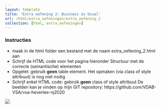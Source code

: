 ```yaml
---
layout: template
title: 'Extra oefening 2: Business as Usual'
url: /html/extra_oefeningen/extra_oefening_2
collection: [html, extra_oefeningen]
---
```

<div class="highlight">
    <h3>Instructies</h3>
    <ul>
        <li>maak in de html folder een bestand met de naam extra_oefening_2.html aan</li>
        <li>Schrijf de HTML code voor het pagina hieronder
Structuur met de correcte (semantische) elementen</li>
        <li>Opgelet: gebruik <strong>geen</strong> table element. Het opmaken (via class of style attribuut) is nog niet nodig</li>
        <li>Schrijf enkel HTML code: gebruik <strong>geen</strong> class of style attribuut
De beelden kan je vinden op mijn GIT repository: https://github.com/VDAB-VSA/vsa-heverlee-nj2020</li>
    </ul>
</div>


<img class="shadow center" src="{{ '/oefeningen/business_as_usual.png' | relative_url}}" />